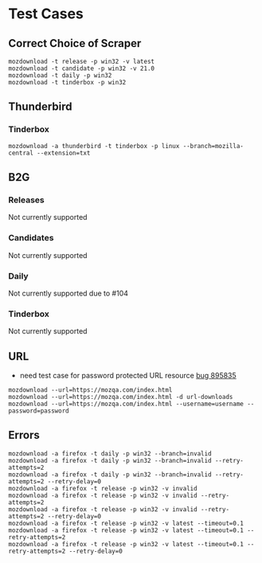 # Test Cases

## Correct Choice of Scraper
```
mozdownload -t release -p win32 -v latest
mozdownload -t candidate -p win32 -v 21.0
mozdownload -t daily -p win32
mozdownload -t tinderbox -p win32
```

## Thunderbird

### Tinderbox

```
mozdownload -a thunderbird -t tinderbox -p linux --branch=mozilla-central --extension=txt
```

## B2G

### Releases
Not currently supported

### Candidates
Not currently supported

### Daily
Not currently supported due to #104

<!--
```
mozdownload -a b2g -t daily -p linux --branch=mozilla-central
mozdownload -a b2g -t daily -p linux64 --branch=mozilla-central
mozdownload -a b2g -t daily -p mac64 --branch=mozilla-central
mozdownload -a b2g -t daily -p win32 --branch=mozilla-central
mozdownload -a b2g -t daily -p win32 --branch=mozilla-central -d b2g-daily-builds
mozdownload -a b2g -t daily -p win32 --branch=mozilla-central -l en-US
mozdownload -a b2g -t daily -p win32 --branch=mozilla-central --date=2013-07-02
mozdownload -a b2g -t daily -p win32 --branch=mozilla-central --date=2013-07-02 --build-number=1
mozdownload -a b2g -t daily -p win32 --branch=mozilla-central --build-id=20130702031336
```
-->

### Tinderbox
Not currently supported

## URL
* need test case for password protected URL resource [bug 895835](https://bugzilla.mozilla.org/show_bug.cgi?id=895835)

```
mozdownload --url=https://mozqa.com/index.html
mozdownload --url=https://mozqa.com/index.html -d url-downloads
mozdownload --url=https://mozqa.com/index.html --username=username --password=password
```

## Errors
```
mozdownload -a firefox -t daily -p win32 --branch=invalid
mozdownload -a firefox -t daily -p win32 --branch=invalid --retry-attempts=2
mozdownload -a firefox -t daily -p win32 --branch=invalid --retry-attempts=2 --retry-delay=0
mozdownload -a firefox -t release -p win32 -v invalid
mozdownload -a firefox -t release -p win32 -v invalid --retry-attempts=2
mozdownload -a firefox -t release -p win32 -v invalid --retry-attempts=2 --retry-delay=0
mozdownload -a firefox -t release -p win32 -v latest --timeout=0.1
mozdownload -a firefox -t release -p win32 -v latest --timeout=0.1 --retry-attempts=2
mozdownload -a firefox -t release -p win32 -v latest --timeout=0.1 --retry-attempts=2 --retry-delay=0
```
